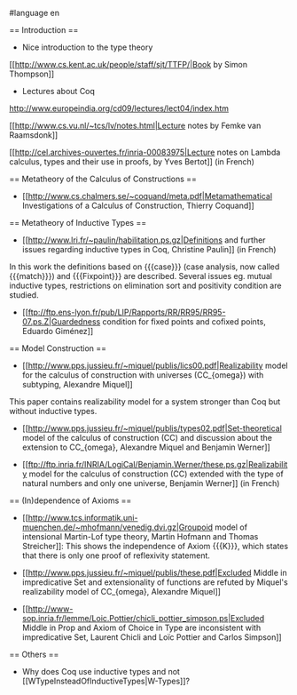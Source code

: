 #language en

== Introduction ==

 * Nice introduction to the type theory 

  [[http://www.cs.kent.ac.uk/people/staff/sjt/TTFP/|Book by Simon Thompson]]

 * Lectures about Coq

  http://www.europeindia.org/cd09/lectures/lect04/index.htm

  [[http://www.cs.vu.nl/~tcs/lv/notes.html|Lecture notes by Femke van Raamsdonk]]

  [[http://cel.archives-ouvertes.fr/inria-00083975|Lecture notes on Lambda calculus, types and their use in proofs, by Yves Bertot]] (in French)

== Metatheory of the Calculus of Constructions ==

 * [[http://www.cs.chalmers.se/~coquand/meta.pdf|Metamathematical Investigations of a Calculus of Construction, Thierry Coquand]] 

== Metatheory of Inductive Types ==

 * [[http://www.lri.fr/~paulin/habilitation.ps.gz|Definitions and further issues regarding inductive types in Coq, Christine Paulin]] (in French)

  In this work the definitions based on {{{case}}} (case analysis, now called {{{match}}}) and {{{Fixpoint}}} are described. Several issues eg. mutual inductive types, restrictions on elimination sort and positivity condition are studied.

 * [[ftp://ftp.ens-lyon.fr/pub/LIP/Rapports/RR/RR95/RR95-07.ps.Z|Guardedness condition for fixed points and cofixed points, Eduardo Giménez]]

== Model Construction ==

 * [[http://www.pps.jussieu.fr/~miquel/publis/lics00.pdf|Realizability model for the calculus of construction with universes (CC_{omega}) with subtyping, Alexandre Miquel]]

 This paper contains realizability model for a system stronger than Coq but without inductive types.

 * [[http://www.pps.jussieu.fr/~miquel/publis/types02.pdf|Set-theoretical model of the calculus of construction (CC) and discussion about the extension to CC_{omega}, Alexandre Miquel and Benjamin Werner]]

 * [[ftp://ftp.inria.fr/INRIA/LogiCal/Benjamin.Werner/these.ps.gz|Realizability model for the calculus of construction (CC) extended with the type of natural numbers and only one universe, Benjamin Werner]] (in French)

== (In)dependence of Axioms ==

 * [[http://www.tcs.informatik.uni-muenchen.de/~mhofmann/venedig.dvi.gz|Groupoid model of intensional Martin-Lof type theory, Martin Hofmann and Thomas Streicher]]: This shows the independence of Axiom {{{K}}}, which states that there is only one proof of reflexivity statement.

 * [[http://www.pps.jussieu.fr/~miquel/publis/these.pdf|Excluded Middle in impredicative Set and extensionality of functions are refuted by Miquel's realizability model of CC_{omega}, Alexandre Miquel]]
 
 * [[http://www-sop.inria.fr/lemme/Loic.Pottier/chicli_pottier_simpson.ps|Excluded Middle in Prop and Axiom of Choice in Type are inconsistent with impredicative Set, Laurent Chicli and Loïc Pottier and Carlos Simpson]]

== Others ==

 * Why does Coq use inductive types and not [[WTypeInsteadOfInductiveTypes|W-Types]]?
